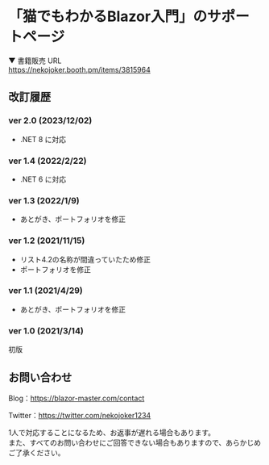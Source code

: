 #  「猫でもわかるBlazor入門」のサポートページ

▼ 書籍販売 URL  
https://nekojoker.booth.pm/items/3815964

## 改訂履歴
### ver 2.0 (2023/12/02)
- .NET 8 に対応
### ver 1.4 (2022/2/22)
- .NET 6 に対応
### ver 1.3 (2022/1/9)
- あとがき、ポートフォリオを修正
### ver 1.2 (2021/11/15)
- リスト4.2の名称が間違っていたため修正
- ポートフォリオを修正
### ver 1.1 (2021/4/29)
- あとがき、ポートフォリオを修正
### ver 1.0 (2021/3/14)
初版

## お問い合わせ
Blog：https://blazor-master.com/contact

Twitter：https://twitter.com/nekojoker1234

1人で対応することになるため、お返事が遅れる場合もあります。  
また、すべてのお問い合わせにご回答できない場合もありますので、あらかじめご了承ください。
